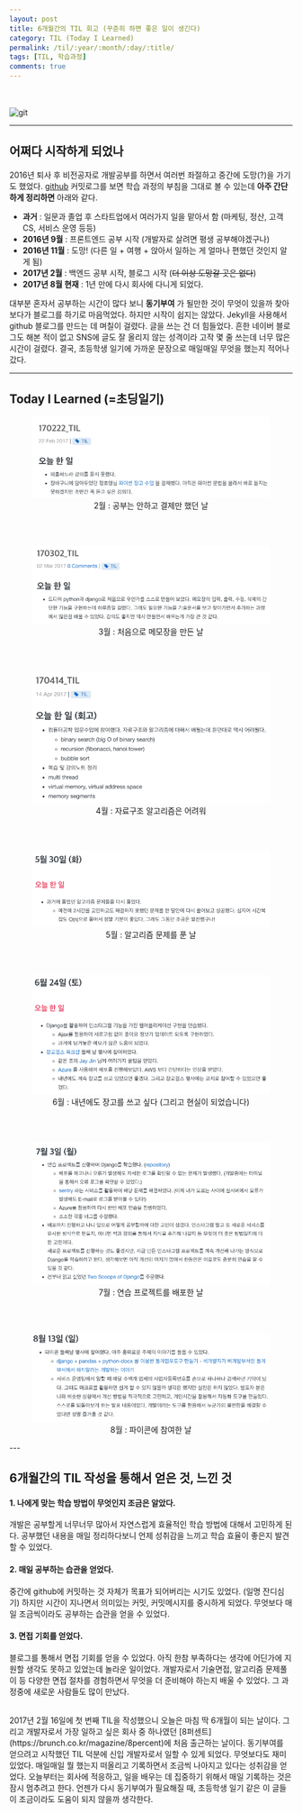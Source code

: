 ```yaml
---
layout: post
title: 6개월간의 TIL 회고 (꾸준히 하면 좋은 일이 생긴다)
category: TIL (Today I Learned)
permalink: /til/:year/:month/:day/:title/
tags: [TIL, 학습과정]
comments: true
---
```


<br><br>
![git](http://i.imgur.com/ZVRccNV.png)

---
## 어쩌다 시작하게 되었나

2016년 퇴사 후 비전공자로 개발공부를 하면서 여러번 좌절하고 중간에 도망(?)을 가기도 했었다.
[github](https://github.com/wayhome25) 커밋로그를 보면 학습 과정의 부침을 그대로 볼 수 있는데 __아주 간단하게 정리하면__ 아래와 같다.

- **과거** : 일문과 졸업 후 스타트업에서 여러가지 일을 맡아서 함 (마케팅, 정산, 고객 CS, 서비스 운영 등등)
- **2016년 9월** : 프론트엔드 공부 시작 (개발자로 살려면 평생 공부해야겠구나)
- **2016년 11월** : 도망! (다른 일 + 여행 + 앉아서 일하는 게 얼마나 편했던 것인지 알게 됨)
- **2017년 2월** : 백엔드 공부 시작, 블로그 시작 (~~더 이상 도망갈 곳은 없다~~)
- **2017년 8월 현재** : 1년 만에 다시 회사에 다니게 되었다.

대부분 혼자서 공부하는 시간이 많다 보니 **동기부여** 가 될만한 것이 무엇이 있을까 찾아보다가 블로그를 하기로 마음먹었다. 하지만 시작이 쉽지는 않았다. Jekyll을 사용해서 github 블로그를 만드는 데 며칠이 걸렸다. 글을 쓰는 건 더 힘들었다. 흔한 네이버 블로그도 해본 적이 없고 SNS에 글도 잘 올리지 않는 성격이라 고작 몇 줄 쓰는데 너무 많은 시간이 걸렸다. 결국, 초등학생 일기에 가까운 문장으로 매일매일 무엇을 했는지 적어나갔다.

---
## Today I Learned (=초딩일기)

<center>
 <figure>
 <img src="/assets/post-img/til/0222.png" alt="views">
 <figcaption>2월 : 공부는 안하고 결제만 했던 날</figcaption>
 </figure>
 </center>

<br><br>

<center>
<figure>
<img src="/assets/post-img/til/0302.png" alt="views">
<figcaption>3월 : 처음으로 메모장을 만든 날</figcaption>
</figure>
</center>

<br><br>

<center>
<figure>
<img src="/assets/post-img/til/datastructure.png" alt="views">
<figcaption>4월 : 자료구조 알고리즘은 어려워</figcaption>
</figure>
</center>

<br><br>

<center>
<figure>
<img src="/assets/post-img/til/algo.png" alt="views">
<figcaption>5월 : 알고리즘 문제를 푼 날</figcaption>
</figure>
</center>

<br><br>

<center>
<figure>
<img src="/assets/post-img/til/djangogirls.png" alt="views">
<figcaption>6월 : 내년에도 장고를 쓰고 싶다 (그리고 현실이 되었습니다)</figcaption>
</figure>
</center>

<br><br>

<center>
<figure>
<img src="/assets/post-img/til/tsd.png" alt="views">
<figcaption>7월 : 연습 프로젝트를 배포한 날</figcaption>
</figure>
</center>

<br><br>

<center>
<figure>
<img src="/assets/post-img/til/til_8.png" alt="views">
<figcaption>8월 : 파이콘에 참여한 날</figcaption>
</figure>
</center>
---

## 6개월간의 TIL 작성을 통해서 얻은 것, 느낀 것
#### 1. 나에게 맞는 학습 방법이 무엇인지 조금은 알았다.    
  개발은 공부할게 너무너무 많아서 자연스럽게 효율적인 학습 방법에 대해서 고민하게 된다. 공부했던 내용을 매일 정리하다보니 언제 성취감을 느끼고 학습 효율이 좋은지 발견할 수 있었다.

#### 2. 매일 공부하는 습관을 얻었다.    
  중간에 github에 커밋하는 것 자체가 목표가 되어버리는 시기도 있었다. (일명 잔디심기) 하지만 시간이 지나면서 의미있는 커밋, 커밋메시지를 중시하게 되었다. 무엇보다 매일 조금씩이라도 공부하는 습관을 얻을 수 있었다.

#### 3. 면접 기회를 얻었다.
  블로그를 통해서 면접 기회를 얻을 수 있었다. 아직 한참 부족하다는 생각에 어딘가에 지원할 생각도 못하고 있었는데 놀라운 일이었다. 개발자로서 기술면접, 알고리즘 문제풀이 등 다양한 면접 절차를 경험하면서 무엇을 더 준비해야 하는지 배울 수 있었다. 그 과정중에 새로운 사람들도 많이 만났다.

<br>
2017년 2월 16일에 첫 번째 TIL을 작성했으니 오늘은 마침 딱 6개월이 되는 날이다. 그리고 개발자로서 가장 일하고 싶은 회사 중 하나였던 [8퍼센트](https://brunch.co.kr/magazine/8percent)에 처음 출근하는 날이다. 동기부여를 얻으려고 시작했던 TIL 덕분에 신입 개발자로서 일할 수 있게 되었다. 무엇보다도 재미있었다. 매일매일 뭘 했는지 떠올리고 기록하면서 조금씩 나아지고 있다는 성취감을 얻었다. 오늘부터는 회사에 적응하고, 일을 배우는 데 집중하기 위해서 매일 기록하는 것은 잠시 멈추려고 한다. 언젠가 다시 동기부여가 필요해질 때, 초등학생 일기 같은 이 글들이 조금이라도 도움이 되지 않을까 생각한다.
